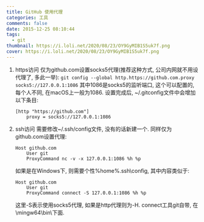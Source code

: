 ```yaml
---
title: GitHub 使用代理
categories: 工具
comments: false
date: 2015-12-25 08:10:44
tags: 
  - git
thumbnail: https://i.loli.net/2020/08/23/OY9GyMIB1S5uk7f.png
cover: https://i.loli.net/2020/08/23/OY9GyMIB1S5uk7f.png
---
```


1. https访问
   仅为github.com设置socks5代理(推荐这种方式, 公司内网就不用设代理了, 多此一举):
   `git config --global http.https://github.com.proxy socks5://127.0.0.1:1086`
   其中1086是socks5的监听端口, 这个可以配置的, 每个人不同, 在macOS上一般为1086.
   设置完成后, ~/.gitconfig文件中会增加以下条目:

   ```
   [http "https://github.com"]
       proxy = socks5://127.0.0.1:1086
   ```

2. ssh访问
   需要修改~/.ssh/config文件, 没有的话新建一个. 同样仅为github.com设置代理:

   ```
   Host github.com
       User git
       ProxyCommand nc -v -x 127.0.0.1:1086 %h %p
   ```

   如果是在Windows下, 则需要个性%home%.ssh\config, 其中内容类似于:

   ```
   Host github.com
       User git
       ProxyCommand connect -S 127.0.0.1:1086 %h %p
   ```

   这里-S表示使用socks5代理, 如果是http代理则为-H. connect工具git自带, 在<Git>\mingw64\bin\下面.

<!--more-->